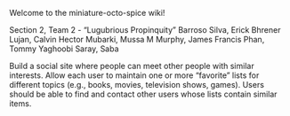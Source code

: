 Welcome to the miniature-octo-spice wiki!

Section 2, Team 2 - “Lugubrious Propinquity”
Barroso Silva, Erick Bhrener
Lujan, Calvin Hector
Mubarki, Mussa M
Murphy, James Francis
Phan, Tommy
Yaghoobi Saray, Saba

Build a social site where people can meet other people with similar interests.  Allow each user to maintain one or more “favorite” lists for different topics (e.g., books, movies, television shows, games).  Users should be able to find and contact other users whose lists contain similar items.

